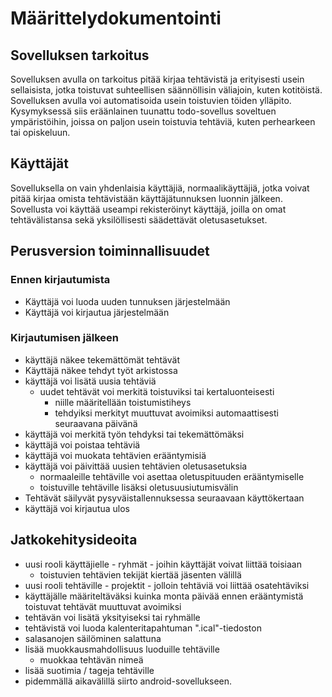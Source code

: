 # Määrittelydokumentointi

## Sovelluksen tarkoitus

Sovelluksen avulla on tarkoitus pitää kirjaa tehtävistä ja erityisesti usein sellaisista, jotka toistuvat suhteellisen säännöllisin väliajoin, kuten kotitöistä. Sovelluksen avulla voi automatisoida usein toistuvien töiden ylläpito. Kysymyksessä siis eräänlainen tuunattu todo-sovellus soveltuen ympäristöihin, joissa on paljon usein toistuvia tehtäviä, kuten perhearkeen tai opiskeluun.

## Käyttäjät

Sovelluksella on vain yhdenlaisia käyttäjiä, normaalikäyttäjiä, jotka voivat pitää kirjaa omista tehtävistään käyttäjätunnuksen luonnin jälkeen. Sovellusta voi käyttää useampi rekisteröinyt käyttäjä, joilla on omat tehtävälistansa sekä yksilöllisesti säädettävät oletusasetukset.


## Perusversion toiminnallisuudet

### Ennen kirjautumista

* Käyttäjä voi luoda uuden tunnuksen järjestelmään
* Käyttäjä voi kirjautua järjestelmään

### Kirjautumisen jälkeen

* käyttäjä näkee tekemättömät tehtävät
* Käyttäjä näkee tehdyt työt arkistossa
* käyttäjä voi lisätä uusia tehtäviä
  * uudet tehtävät voi merkitä toistuviksi tai kertaluonteisesti
    * niille määritellään toistumistiheys
    * tehdyiksi merkityt muuttuvat avoimiksi automaattisesti seuraavana päivänä
* käyttäjä voi merkitä työn tehdyksi tai tekemättömäksi
* käyttäjä voi poistaa tehtäviä
* käyttäjä voi muokata tehtävien erääntymisiä
* käyttäjä voi päivittää uusien tehtävien oletusasetuksia
  * normaaleille tehtäville voi asettaa oletuspituuden erääntymiselle
  * toistuville tehtäville lisäksi oletusuusiutumisvälin
* Tehtävät säilyvät pysyväistallennuksessa seuraavaan käyttökertaan
* käyttäjä voi kirjautua ulos 

## Jatkokehitysideoita
* uusi rooli käyttäjielle - ryhmät - joihin käyttäjät voivat liittää toisiaan
  * toistuvien tehtävien tekijät kiertää jäsenten välillä
* uusi rooli tehtäville - projektit - jolloin tehtäviä voi liittää osatehtäviksi
* käyttäjälle määriteltäväksi kuinka monta päivää ennen erääntymistä toistuvat tehtävät muuttuvat avoimiksi
* tehtävän voi lisätä yksityiseksi tai ryhmälle
* tehtävistä voi luoda kalenteritapahtuman ".ical"-tiedoston
* salasanojen säilöminen salattuna
* lisää muokkausmahdollisuus luoduille tehtäville
  * muokkaa tehtävän nimeä
* lisää suotimia / tageja tehtäville
* pidemmällä aikavälillä siirto android-sovellukseen.
